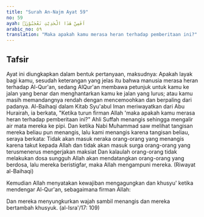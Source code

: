 ```yaml
---
title: "Surah An-Najm Ayat 59"
no: 59
ayah: اَفَمِنْ هٰذَا الْحَدِيْثِ تَعْجَبُوْنَۙ  
arabic_no: ٥٩
translation: "Maka apakah kamu merasa heran terhadap pemberitaan ini?"
---
```


## Tafsir

Ayat ini diungkapkan dalam bentuk pertanyaan, maksudnya: Apakah layak bagi kamu, sesudah keterangan yang jelas itu bahwa manusia merasa heran terhadap Al-Qur'an, sedang AlQur'an membawa petunjuk untuk kamu ke jalan yang benar dan menghantarkan kamu ke jalan yang lurus; atau kamu masih memandangnya rendah dengan mencemoohkan dan berpaling dari padanya. Al-Baihaqi dalam Kitab Syu'abul Iman meriwayatkan dari Abu Hurairah, ia berkata, "Ketika turun firman Allah 'maka apakah kamu merasa heran terhadap pemberitaan ini?" Ahli Suffah menangis sehingga mengalir air mata mereka ke pipi. Dan ketika Nabi Muhammad saw melihat tangisan mereka beliau pun menangis, lalu kami menangis karena tangisan beliau, seraya berkata: Tidak akan masuk neraka orang-orang yang menangis karena takut kepada Allah dan tidak akan masuk surga orang-orang yang terusmenerus mengerjakan maksiat Dan kalaulah orang-orang tidak melakukan dosa sungguh Allah akan mendatangkan orang-orang yang berdosa, lalu mereka beristigfar, maka Allah mengampuni mereka. (Riwayat al-Baihaqi) 

Kemudian Allah menyatakan kewajiban mengagungkan dan khusyu' ketika mendengar Al-Qur'an, sebagaimana firman Allah: 

Dan mereka menyungkurkan wajah sambil menangis dan mereka bertambah khusyuk. (al-Isra'/17: 109)